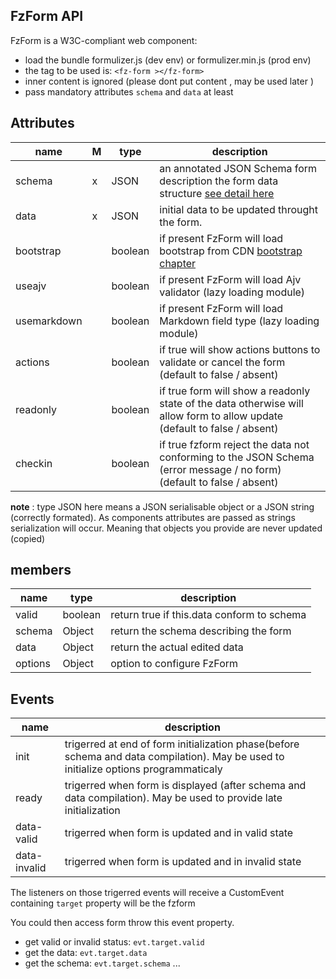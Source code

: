

## FzForm API

FzForm is a W3C-compliant web component:

- load the bundle formulizer.js (dev env) or formulizer.min.js (prod env) 
- the tag to be used is: `<fz-form ></fz-form>`
- inner content is ignored (please dont put content , may be used later )
- pass mandatory attributes `schema` and `data` at least

## Attributes 
| name | M | type | description |
| ---- | - | ---- | ----------- |
| schema | x | JSON | an annotated JSON Schema form description the form data structure [see detail here](#general/schema) |
| data | x | JSON | initial data to be updated throught the form. |
| bootstrap |  | boolean | if present FzForm will load bootstrap from CDN [bootstrap chapter](#general/bootstrap) |
| useajv |  | boolean | if present FzForm will load Ajv validator (lazy loading module) |
| usemarkdown |  | boolean | if present FzForm will load Markdown field type  (lazy loading module) |
| actions |  | boolean | if true will show actions buttons to validate or cancel the form (default to false / absent)|
| readonly |   | boolean | if true form will show a readonly state of the data otherwise will allow form to allow update (default to false / absent) |
| checkin |   | boolean | if true fzform reject the data not conforming to the JSON Schema (error message / no form) (default to false / absent) |

__note__ : 
    type JSON here means a JSON serialisable object or a JSON string (correctly formated).
    As components attributes are passed as strings serialization will occur. 
    Meaning that objects you provide are never updated (copied)

## members

| name | type | description |
| ---- | ---- | ----------- |
| valid | boolean | return true if this.data conform to schema |
| schema | Object | return the schema describing the form |
| data | Object | return the actual edited data |
| options | Object | option to configure FzForm |


## Events 

| name | description |
| ---- | ----------- |
| init | trigerred at end of form initialization phase(before schema and data compilation). May be used to initialize options programmaticaly  |
| ready | trigerred when form is displayed (after schema and data compilation). May be used to provide late initialization |
| data-valid | trigerred when form is updated and in valid state |
| data-invalid | trigerred when form is updated and in invalid state |

The listeners on those trigerred events will receive a CustomEvent 
containing `target` property will be the fzform

You could then access form throw this event property.

- get valid or invalid status: `evt.target.valid`
- get the data: `evt.target.data`
- get the schema: `evt.target.schema` ...